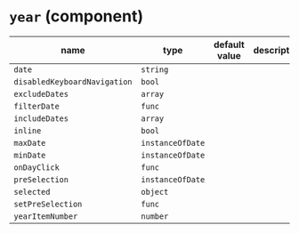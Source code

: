 # `year` (component)

| name                         | type             | default value | description |
| ---------------------------- | ---------------- | ------------- | ----------- |
| `date`                       | `string`         |               |             |
| `disabledKeyboardNavigation` | `bool`           |               |             |
| `excludeDates`               | `array`          |               |             |
| `filterDate`                 | `func`           |               |             |
| `includeDates`               | `array`          |               |             |
| `inline`                     | `bool`           |               |             |
| `maxDate`                    | `instanceOfDate` |               |             |
| `minDate`                    | `instanceOfDate` |               |             |
| `onDayClick`                 | `func`           |               |             |
| `preSelection`               | `instanceOfDate` |               |             |
| `selected`                   | `object`         |               |             |
| `setPreSelection`            | `func`           |               |             |
| `yearItemNumber`             | `number`         |               |             |
